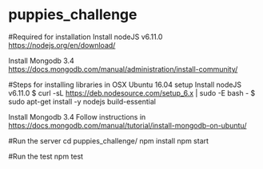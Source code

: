 # puppies_challenge

#Required for installation
Install nodeJS v6.11.0
https://nodejs.org/en/download/

Install Mongodb 3.4 
https://docs.mongodb.com/manual/administration/install-community/


#Steps for installing libraries in OSX Ubuntu 16.04 setup 
Install nodeJS v6.11.0
$ curl -sL https://deb.nodesource.com/setup_6.x | sudo -E bash -
$ sudo apt-get install -y nodejs build-essential

Install Mongodb 3.4 
Follow instructions in https://docs.mongodb.com/manual/tutorial/install-mongodb-on-ubuntu/

#Run the server 
cd puppies_challenge/
npm install
npm start


#Run the test
npm test


